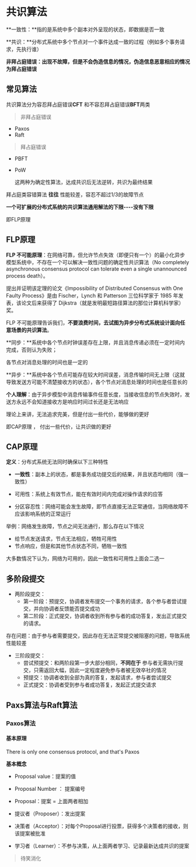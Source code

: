 # 共识算法

**一致性：**指的是系统中多个副本对外呈现的状态，即数据是否一致

**共识：**分布式系统中多个节点对一个事件达成一致的过程（例如多个事务请求，先执行谁）





**非拜占庭错误：**出现不故障，但是不会伪造信息的情况，伪造信息恶意相应的情况为**拜占庭错误**



## 常见算法

共识算法分为容忍拜占庭错误**CFT** 和不容忍拜占庭错误**BFT**两类

> 非拜占庭错误

- Paxos
- Raft

> 拜占庭错误

- PBFT

- PoW

  这两种为确定性算法，达成共识后无法逆转，共识为最终结果

拜占庭类容错算法  **往往** 性能较差，容忍不超过1/3的故障节点



**一个可扩展的分布式系统的共识算法通用解法的下限----没有下限**

即FLP原理

## FLP原理

**FLP 不可能原理**：在网络可靠，但允许节点失效（即便只有一个）的最小化异步模型系统中，不存在一个可以解决一致性问题的确定性共识算法（No completely asynchronous consensus protocol can tolerate even a single unannounced process death）。

提出并证明该定理的论文《Impossibility of Distributed Consensus with One Faulty Process》是由 Fischer，Lynch 和 Patterson 三位科学家于 1985 年发表，该论文后来获得了 Dijkstra（就是发明最短路径算法的那位计算机科学家）奖。

FLP 不可能原理告诉我们，**不要浪费时间，去试图为异步分布式系统设计面向任意场景的共识算法**。

**同步：**系统中各个节点时钟误差存在上限，并且消息传递必须在一定时间内完成，否则认为失败；

各节点对消息处理的时间也是一定的

**异步：**系统中各个节点可能存在较大时间误差，消息传输时间无上限（这就导致发送方可能不清楚接收方的状态），各个节点对消息处理的时间也是任意长的







**个人理解**：由于异步模型中消息传输事件任意长度，当接收信息的节点失效时，发送方永远不会知道接收方是响应时间过长还是无法响应





理论上来讲，无法追求完美，但是付出一些代价，能够做的更好

即CAP原理  ， 付出一些代价，让共识做的更好

## CAP原理

**定义**：分布式系统无法同时确保以下三种特性



- **一致性**：副本上的状态，都是事务成功提交后的结果，并且状态均相同（强一致性）

- 可用性：系统上有效节点，能在有效时间内完成对操作请求的应答
- 分区容忍性：网络可能会发生故障，即节点直接无法正常通信，当网络故障不应该影响系统的正常运行



举例：网络发生故障，节点之间无法通行，那么存在以下情况

- 给节点发送请求，节点无法相应，牺牲可用性
- 节点响应，但是和其他节点状态不同，牺牲一致性



大多数情况下认为，网络为可用的，因此一致性和可用性上面会二选一



## 多阶段提交

- 两阶段提交：
  - 第一阶段：预提交，协调者发布提交一个事务的请求，各个参与者尝试提交，并向协调者反馈能否提交成功
  - 第二阶段：正式提交，协调者收到所有参与者的成功答复，发出正式提交的请求。

存在问题：由于参与者需要提交，因此存在无法正常提交被阻塞的问题，导致系统性能较差





- 三阶段提交：
  - 尝试预提交：和两阶段第一步大部分相同，**不同在于** 参与者无需执行提交，只需返回大幅，因此一定程度避免参与者被无效卒社的情况
  - 预提交：协调者收到全部为真的答复，发起请求，参与者尝试提交
  - 正式提交：协调者受到参与者成功答复，发起正式提交请求



## Paxs算法与Raft算法

### Paxos算法

#### 基本原理

There is only one consensus protocol, and that's Paxos

**基本概念**

- Proposal value：提案的值
- Proposal Number ： 提案编号
- Proposal：提案 = 上面两者相加



- 提议者（Proposer）：发出提案
- 决策者（Acceptor）：对每个Proposal进行投票，获得多个决策者的接收，则该提案被批准
- 学习者（Learner）：不参与决策，从上面两者学习、记录最新达成共识的提案



> 待笑消化